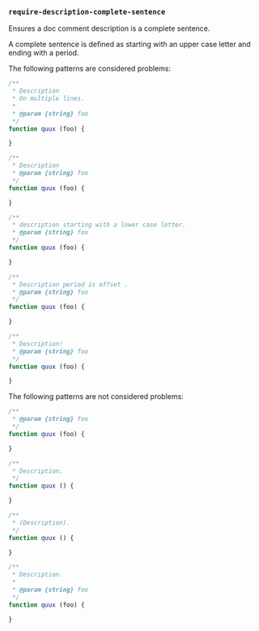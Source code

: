 ### `require-description-complete-sentence`

Ensures a doc comment description is a complete sentence.

A complete sentence is defined as starting with an upper case letter and ending with a period.

The following patterns are considered problems:

```js
/**
 * Description
 * On multiple lines.
 *
 * @param {string} foo
 */
function quux (foo) {

}

/**
 * Description
 * @param {string} foo
 */
function quux (foo) {

}

/**
 * description starting with a lower case letter.
 * @param {string} foo
 */
function quux (foo) {

}

/**
 * Description period is offset .
 * @param {string} foo
 */
function quux (foo) {

}

/**
 * Description!
 * @param {string} foo
 */
function quux (foo) {

}
```

The following patterns are not considered problems:

```js
/**
 * @param {string} foo
 */
function quux (foo) {

}

/**
 * Description.
 */
function quux () {

}

/**
 * (Description).
 */
function quux () {

}

/**
 * Description.
 *
 * @param {string} foo
 */
function quux (foo) {

}
```
